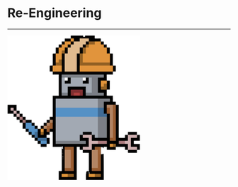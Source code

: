# Re-Engineering
---
![Fantasy](https://github.com/raita0100/Re-Engineering/blob/main/images/cartoon_robot.png?raw=true)
